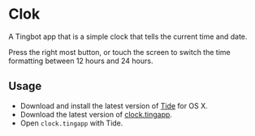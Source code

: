 # Clok

A Tingbot app that is a simple clock that tells the current time and date.

Press the right most button, or touch the screen to switch the time formatting between 12 hours and 24 hours.

## Usage

* Download and install the latest version of [Tide](https://github.com/tingbot/tide/releases/) for OS X.
* Download the latest version of [clock.tingapp](https://github.com/tingbot-apps/clock/archive/master.zip).
* Open `clock.tingapp` with Tide.
